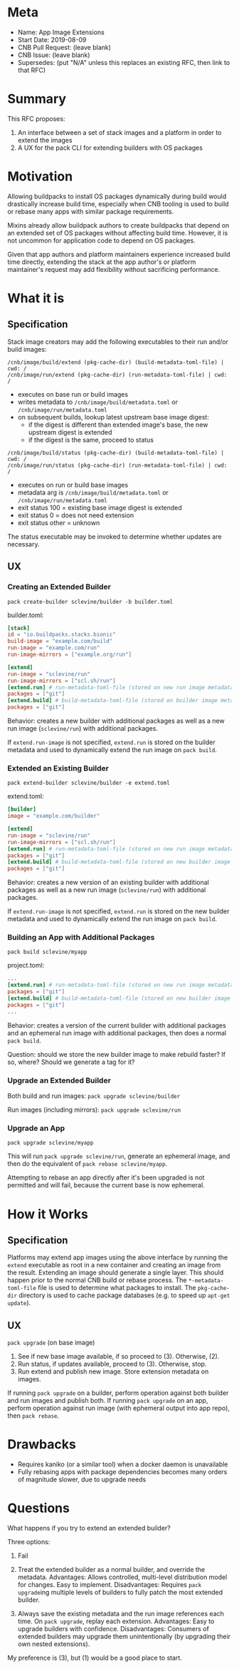 # Meta
[meta]: #meta
- Name: App Image Extensions
- Start Date: 2019-08-09
- CNB Pull Request: (leave blank)
- CNB Issue: (leave blank)
- Supersedes: (put "N/A" unless this replaces an existing RFC, then link to that RFC)

# Summary
[summary]: #summary

This RFC proposes:
1. An interface between a set of stack images and a platform in order to extend the images
2. A UX for the pack CLI for extending builders with OS packages

# Motivation
[motivation]: #motivation

Allowing buildpacks to install OS packages dynamically during build would drastically increase build time, especially when CNB tooling is used to build or rebase many apps with similar package requirements.

Mixins already allow buildpack authors to create buildpacks that depend on an extended set of OS packages without affecting build time.
However, it is not uncommon for application code to depend on OS packages.

Given that app authors and platform maintainers experience increased build time directly, extending the stack at the app author's or platform maintainer's request may add flexibility without sacrificing performance.

# What it is
[what-it-is]: #what-it-is

## Specification

Stack image creators may add the following executables to their run and/or build images:

```
/cnb/image/build/extend (pkg-cache-dir) (build-metadata-toml-file) | cwd: /
/cnb/image/run/extend (pkg-cache-dir) (run-metadata-toml-file) | cwd: /
```
* executes on base run or build images
* writes metadata to `/cnb/image/build/metadata.toml` or `/cnb/image/run/metadata.toml`
* on subsequent builds, lookup latest upstream base image digest:
  * if the digest is different than extended image's base, the new upstream digest is extended
  * if the digest is the same, proceed to status

```
/cnb/image/build/status (pkg-cache-dir) (build-metadata-toml-file) | cwd: /
/cnb/image/run/status (pkg-cache-dir) (run-metadata-toml-file) | cwd: /
```
* executes on run or build base images
* metadata arg is `/cnb/image/build/metadata.toml` or `/cnb/image/run/metadata.toml`
* exit status 100 = existing base image digest is extended 
* exit status 0 = does not need extension
* exit status other = unknown

The status executable may be invoked to determine whether updates are necessary.

## UX

### Creating an Extended Builder

`pack create-builder sclevine/builder -b builder.toml`

builder.toml:
```toml
[stack]
id = "io.buildpacks.stacks.bionic"
build-image = "example.com/build"
run-image = "example.com/run"
run-image-mirrors = ["example.org/run"]

[extend]
run-image = "sclevine/run"
run-image-mirrors = ["scl.sh/run"]
[extend.run] # run-metadata-toml-file (stored on new run image metadata)
packages = ["git"]
[extend.build] # build-metadata-toml-file (stored on builder image metadata)
packages = ["git"]
```

Behavior: creates a new builder with additional packages as well as a new run image (`sclevine/run`) with additional packages.

If `extend.run-image` is not specified, `extend.run` is stored on the builder metadata and used to dynamically extend the run image on `pack build`.

### Extended an Existing Builder

`pack extend-builder sclevine/builder -e extend.toml`

extend.toml:
```toml
[builder]
image = "example.com/builder"

[extend]
run-image = "sclevine/run"
run-image-mirrors = ["scl.sh/run"]
[extend.run] # run-metadata-toml-file (stored on new run image metadata)
packages = ["git"]
[extend.build] # build-metadata-toml-file (stored on new builder image metadata)
packages = ["git"]
```

Behavior: creates a new version of an existing builder with additional packages as well as a new run image (`sclevine/run`) with additional packages.

If `extend.run-image` is not specified, `extend.run` is stored on the new builder metadata and used to dynamically extend the run image on `pack build`.

### Building an App with Additional Packages

`pack build sclevine/myapp`

project.toml:
```toml
...
[extend.run] # run-metadata-toml-file (stored on new run image metadata)
packages = ["git"]
[extend.build] # build-metadata-toml-file (stored on new builder image metadata)
packages = ["git"]
...
```

Behavior: creates a version of the current builder with additional packages and an ephemeral run image with additional packages, then does a normal `pack build`.

Question: should we store the new builder image to make rebuild faster? If so, where? Should we generate a tag for it?

### Upgrade an Extended Builder

Both build and run images: `pack upgrade sclevine/builder`

Run images (including mirrors): `pack upgrade sclevine/run`

### Upgrade an App

`pack upgrade sclevine/myapp`

This will run `pack upgrade sclevine/run`, generate an ephemeral image, and then do the equivalent of `pack rebase sclevine/myapp`.

Attempting to rebase an app directly after it's been upgraded is not permitted and will fail, because the current base is now ephemeral.

# How it Works
[how-it-works]: #how-it-works

## Specification

Platforms may extend app images using the above interface by running the `extend` executable as root in a new container and creating an image from the result.
Extending an image should generate a single layer.
This should happen prior to the normal CNB build or rebase process.
The `*-metadata-toml-file` file is used to determine what packages to install.
The `pkg-cache-dir` directory is used to cache package databases (e.g. to speed up `apt-get update`).

## UX

`pack upgrade` (on base image)
1. See if new base image available, if so proceed to (3). Otherwise, (2).
2. Run status, if updates available, proceed to (3). Otherwise, stop.
3. Run extend and publish new image. Store extension metadata on images. 

If running `pack upgrade` on a builder, perform operation against both builder and run images and publish both.
If running `pack upgrade` on an app, perform operation against run image (with ephemeral output into app repo), then `pack rebase`.  

# Drawbacks
[drawbacks]: #drawbacks

- Requires kaniko (or a similar tool) when a docker daemon is unavailable
- Fully rebasing apps with package dependencies becomes many orders of magnitude slower, due to upgrade needs

# Questions
[questions]: #questions

What happens if you try to extend an extended builder?

Three options:

1. Fail

2. Treat the extended builder as a normal builder, and override the metadata.
   Advantages: Allows controlled, multi-level distribution model for changes. Easy to implement.
   Disadvantages: Requires `pack upgrade`ing multiple levels of builders to fully patch the most extended builder. 

3. Always save the existing metadata and the run image references each time. On `pack upgrade`, replay each extension.
   Advantages: Easy to upgrade builders with confidence.
   Disadvantages: Consumers of extended builders may upgrade them unintentionally (by upgrading their own nested extensions).

My preference is (3), but (1) would be a good place to start.
